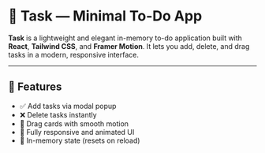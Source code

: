# 📝 Task — Minimal To-Do App

**Task** is a lightweight and elegant in-memory to-do application built with **React**, **Tailwind CSS**, and **Framer Motion**. It lets you add, delete, and drag tasks in a modern, responsive interface.

---

## 🚀 Features

- ✅ Add tasks via modal popup
- ❌ Delete tasks instantly
- 🧲 Drag cards with smooth motion
- 💨 Fully responsive and animated UI
- 🧠 In-memory state (resets on reload)

